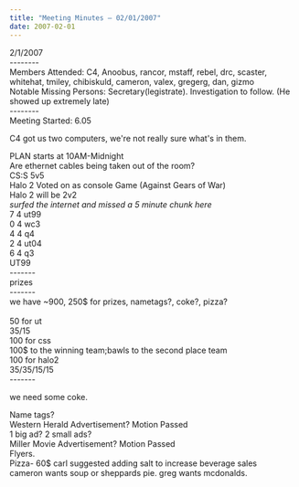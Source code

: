 ```yaml
---
title: "Meeting Minutes – 02/01/2007"
date: 2007-02-01
---
```

2/1/2007<br>
--------<br>
Members Attended: C4, Anoobus, rancor, mstaff, rebel, drc, scaster, whitehat, tmiley, chibiskuld, cameron, valex, gregerg, dan, gizmo<br>
Notable Missing Persons: Secretary(legistrate). Investigation to follow. (He showed up extremely late)<br>
--------<br>
Meeting Started: 6.05<br>

C4 got us two computers, we're not really sure what's in them.<br>

PLAN starts at 10AM-Midnight<br>
Are ethernet cables being taken out of the room?<br>
CS:S 5v5<br>
Halo 2 Voted on as console Game (Against Gears of War)<br>
Halo 2 will be 2v2<br>
*surfed the internet and missed a 5 minute chunk here*<br>
7 4 ut99<br>
0 4 wc3<br>
4 4 q4<br>
2 4 ut04<br>
6 4 q3<br>
UT99<br>
-------<br>
prizes<br>
-------<br>
we have ~900, 250$ for prizes, nametags?, coke?, pizza?<br>
<Br>
50 for ut<br>
35/15<br>
100 for css<br>
100$ to the winning team;bawls to the second place team<br>
100 for halo2<br>
35/35/15/15<br>
-------<br>
<!-- we need some coke and we're a little low on crystal meth, too.<br> -->
we need some coke.<br>
<!-- Rancor: We need to talk, son!  Tim.  -->
Name tags?<br>
Western Herald Advertisement? Motion Passed<br>
1 big ad? 2 small ads?<br>
Miller Movie Advertisement? Motion Passed<br>
Flyers.<br>
Pizza- 60$ carl suggested adding salt to increase beverage sales<br>
cameron wants soup or sheppards pie. greg wants mcdonalds.<br>


